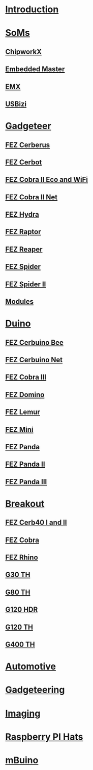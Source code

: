 # [Introduction](intro.md)

# [SoMs](som.md)
## [ChipworkX](../hardware/ucm/chipworkx.md)
## [Embedded Master](../hardware/scm/embedded-master.md)
## [EMX](../hardware/scm/emx.md)
## [USBizi](../hardware/scm/usbizi.md)

# [Gadgeteer](../hardware/gadgeteer/intro.md)
## [FEZ Cerberus](../hardware/gadgeteer/fez-cerberus.md)
## [FEZ Cerbot](../hardware/gadgeteer/fez-cerbot.md)
## [FEZ Cobra II Eco and WiFi](../hardware/gadgeteer/fez-cobra-ii.md)
## [FEZ Cobra II Net](../hardware/gadgeteer/fez-cobra-ii-net.md)
## [FEZ Hydra](../hardware/gadgeteer/fez-hydra.md)
## [FEZ Raptor](../hardware/gadgeteer/fez-raptor.md)
## [FEZ Reaper](../hardware/gadgeteer/fez-reaper.md)
## [FEZ Spider](../hardware/gadgeteer/fez-spider.md)
## [FEZ Spider II](../hardware/gadgeteer/fez-spider-ii.md)
## [Modules](../hardware/gadgeteer/modules.md)

# [Duino](../hardware/duino/intro.md)
## [FEZ Cerbuino Bee](../hardware/duino/fez-cerbuino-bee.md)
## [FEZ Cerbuino Net](../hardware/duino/fez-cerbuino-net.md)
## [FEZ Cobra III](../hardware/duino/fez-cobra-iii.md)
## [FEZ Domino](../hardware/duino/fez-domino.md)
## [FEZ Lemur](../hardware/duino/fez-lemur.md)
## [FEZ Mini](../hardware/duino/fez-mini.md)
## [FEZ Panda](../hardware/duino/fez-panda.md)
## [FEZ Panda II](../hardware/duino/fez-panda-ii.md)
## [FEZ Panda III](../hardware/duino/fez-panda-iii.md)

# [Breakout](../hardware/breakout/intro.md)
## [FEZ Cerb40 I and II](../hardware/breakout/fez-cerb40.md)
## [FEZ Cobra](../hardware/breakout/fez-cobra.md)
## [FEZ Rhino](../hardware/breakout/fez-rhino.md)
## [G30 TH](../hardware/breakout/g30-th.md)
## [G80 TH](../hardware/breakout/g80-th.md)
## [G120 HDR](../hardware/breakout/g120-hdr.md)
## [G120 TH](../hardware/breakout/g120-th.md)
## [G400 TH](../hardware/breakout/g400-th.md)

# [Automotive](../hardware/automotive.md)
# [Gadgeteering](../hardware/gadgeteering.md)
# [Imaging](../hardware/imaging.md)
# [Raspberry PI Hats](../hardware/raspberrypi-hats.md)
# [mBuino](../hardware/mbuino.md)
